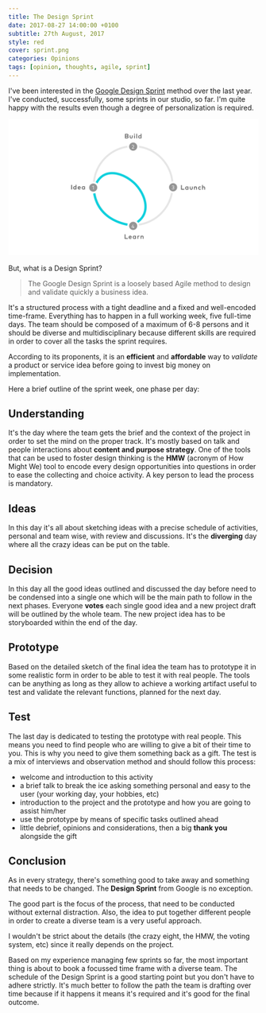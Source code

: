 ```yaml
---
title: The Design Sprint
date: 2017-08-27 14:00:00 +0100
subtitle: 27th August, 2017
style: red
cover: sprint.png
categories: Opinions
tags: [opinion, thoughts, agile, sprint]
---
```


I've been interested in the [Google Design Sprint](http://www.gv.com/sprint/) method over the last year.  
I've conducted, successfully, some sprints in our studio, so far. I'm quite happy with the results even though a degree of personalization is required.

![](../assets/posts/the-design-sprint/sprint.png)

But, what is a Design Sprint?

> The Google Design Sprint is a loosely based Agile method to design and validate quickly a business idea.

It's a structured process with a tight deadline and a fixed and well-encoded time-frame.
Everything has to happen in a full working week, five full-time days.
The team should be composed of a maximum of 6-8 persons and it should be diverse and multidisciplinary because different skills are required in order to cover all the tasks the sprint requires.

According to its proponents, it is an **efficient** and **affordable** way to *validate* a product or service idea before going to invest big money on implementation.

Here a brief outline of the sprint week, one phase per day:

## Understanding

It's the day where the team gets the brief and the context of the project in order to set the mind on the proper track.
It's mostly based on talk and people interactions about **content and purpose strategy**.
One of the tools that can be used to foster design thinking is the **HMW** (acronym of How Might We) tool to encode every design opportunities into questions in order to ease the collecting and choice activity. A key person to lead the process is mandatory.


## Ideas

In this day it's all about sketching ideas with a precise schedule of activities, personal and team wise, with review and discussions. It's the **diverging** day where all the crazy ideas can be put on the table.


## Decision

In this day all the good ideas outlined and discussed the day before need to be condensed into a single one which will be the main path to follow in the next phases.
Everyone **votes** each single good idea and a new project draft will be outlined by the whole team. 
The new project idea has to be storyboarded within the end of the day.


## Prototype

Based on the detailed sketch of the final idea the team has to prototype it in some realistic form in order to be able to test it with real people.
The tools can be anything as long as they allow to achieve a working artifact useful to test and validate the relevant functions, planned for the next day.


## Test

The last day is dedicated to testing the prototype with real people.
This means you need to find people who are willing to give a bit of their time to you. This is why you need to give them something back as a gift.
The test is a mix of interviews and observation method and should follow this process:

- welcome and introduction to this activity
- a brief talk to break the ice asking something personal and easy to the user (your working day, your hobbies, etc)
- introduction to the project and the prototype and how you are going to assist him/her
- use the prototype by means of specific tasks outlined ahead
- little debrief, opinions and considerations, then a big **thank you** alongside the gift


## Conclusion

As in every strategy, there's something good to take away and something that needs to be changed. The **Design Sprint** from Google is no exception.

The good part is the focus of the process, that need to be conducted without external distraction. Also, the idea to put together different people in order to create a diverse team is a very useful approach.

I wouldn't be strict about the details (the crazy eight, the HMW, the voting system, etc) since it really depends on the project.

Based on my experience managing few sprints so far, the most important thing is about to book a focussed time frame with a diverse team. The schedule of the Design Sprint is a good starting point but you don't have to adhere strictly. It's much better to follow the path the team is drafting over time because if it happens it means it's required and it's good for the final outcome.